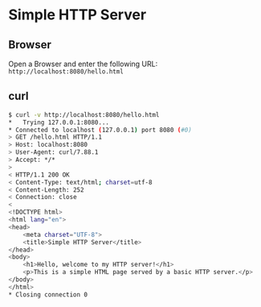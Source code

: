 # Simple HTTP Server 


## Browser  

Open a Browser and enter the following URL: `http://localhost:8080/hello.html`

## curl 

```bash
$ curl -v http://localhost:8080/hello.html
*   Trying 127.0.0.1:8080...
* Connected to localhost (127.0.0.1) port 8080 (#0)
> GET /hello.html HTTP/1.1
> Host: localhost:8080
> User-Agent: curl/7.88.1
> Accept: */*
> 
< HTTP/1.1 200 OK
< Content-Type: text/html; charset=utf-8
< Content-Length: 252
< Connection: close
< 
<!DOCTYPE html>
<html lang="en">
<head>
    <meta charset="UTF-8">
    <title>Simple HTTP Server</title>
</head>
<body>
    <h1>Hello, welcome to my HTTP server!</h1>
    <p>This is a simple HTML page served by a basic HTTP server.</p>
</body>
</html>
* Closing connection 0
```
